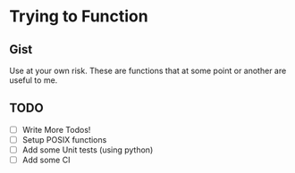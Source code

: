 # Trying to Function

## Gist

Use at your own risk.  These are functions that at some point or another are useful to me.

## TODO 

- [ ] Write More Todos!
- [ ] Setup POSIX functions
- [ ] Add some Unit tests (using python)
- [ ] Add some CI 
